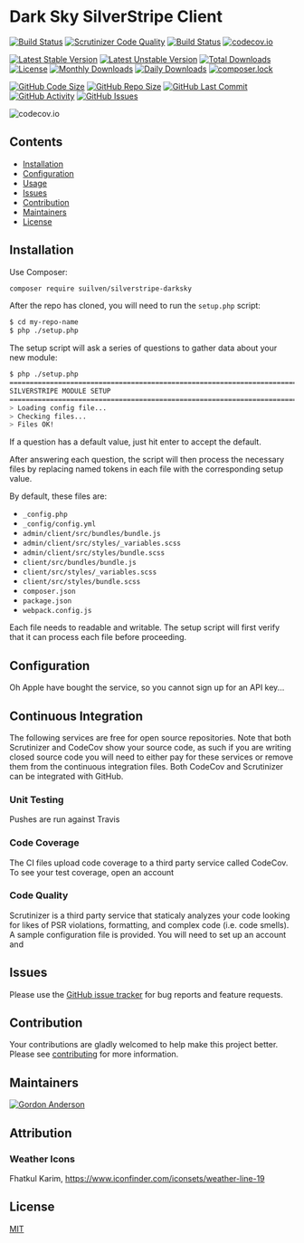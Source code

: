 # Dark Sky SilverStripe Client
[![Build Status](https://travis-ci.org/gordonbanderson/silverstripe-darksky.svg?branch=master)](https://travis-ci.org/gordonbanderson/silverstripe-darksky)
[![Scrutinizer Code Quality](https://scrutinizer-ci.com/g/gordonbanderson/silverstripe-darksky/badges/quality-score.png?b=master)](https://scrutinizer-ci.com/g/gordonbanderson/silverstripe-darksky/?branch=master)
[![Build Status](https://scrutinizer-ci.com/g/gordonbanderson/silverstripe-darksky/badges/build.png?b=master)](https://scrutinizer-ci.com/g/gordonbanderson/silverstripe-darksky/build-status/master)
[![codecov.io](https://codecov.io/github/gordonbanderson/silverstripe-darksky/coverage.svg?branch=master)](https://codecov.io/github/gordonbanderson/silverstripe-darksky?branch=master)

[![Latest Stable Version](https://poser.pugx.org/suilven/silverstripe-darksky/version)](https://packagist.org/packages/suilven/silverstripe-darksky)
[![Latest Unstable Version](https://poser.pugx.org/suilven/silverstripe-darksky/v/unstable)](//packagist.org/packages/suilven/silverstripe-darksky)
[![Total Downloads](https://poser.pugx.org/suilven/silverstripe-darksky/downloads)](https://packagist.org/packages/suilven/silverstripe-darksky)
[![License](https://poser.pugx.org/suilven/silverstripe-darksky/license)](https://packagist.org/packages/suilven/silverstripe-darksky)
[![Monthly Downloads](https://poser.pugx.org/suilven/silverstripe-darksky/d/monthly)](https://packagist.org/packages/suilven/silverstripe-darksky)
[![Daily Downloads](https://poser.pugx.org/suilven/silverstripe-darksky/d/daily)](https://packagist.org/packages/suilven/silverstripe-darksky)
[![composer.lock](https://poser.pugx.org/suilven/silverstripe-darksky/composerlock)](https://packagist.org/packages/suilven/silverstripe-darksky)

[![GitHub Code Size](https://img.shields.io/github/languages/code-size/gordonbanderson/silverstripe-darksky)](https://github.com/gordonbanderson/silverstripe-darksky)
[![GitHub Repo Size](https://img.shields.io/github/repo-size/gordonbanderson/silverstripe-darksky)](https://github.com/gordonbanderson/silverstripe-darksky)
[![GitHub Last Commit](https://img.shields.io/github/last-commit/gordonbanderson/silverstripe-darksky)](https://github.com/gordonbanderson/silverstripe-darksky)
[![GitHub Activity](https://img.shields.io/github/commit-activity/m/gordonbanderson/silverstripe-darksky)](https://github.com/gordonbanderson/silverstripe-darksky)
[![GitHub Issues](https://img.shields.io/github/issues/gordonbanderson/silverstripe-darksky)](https://github.com/gordonbanderson/silverstripe-darksky/issues)

![codecov.io](https://codecov.io/github/gordonbanderson/silverstripe-darksky/branch.svg?branch=master)



## Contents

- [Installation](#installation)
- [Configuration](#configuration)
- [Usage](#usage)
- [Issues](#issues)
- [Contribution](#contribution)
- [Maintainers](#maintainers)
- [License](#license)


## Installation

Use Composer:

```bash
composer require suilven/silverstripe-darksky
```

After the repo has cloned, you will need to run the `setup.php` script:

```bash
$ cd my-repo-name
$ php ./setup.php
```

The setup script will ask a series of questions to gather data about
your new module:

```bash
$ php ./setup.php
================================================================================
SILVERSTRIPE MODULE SETUP
================================================================================
> Loading config file...
> Checking files...
> Files OK!

```

If a question has a default value, just hit enter to accept the default.

After answering each question, the script will then process the necessary
files by replacing named tokens in each file with the corresponding setup value.

By default, these files are:

- `_config.php`
- `_config/config.yml`
- `admin/client/src/bundles/bundle.js`
- `admin/client/src/styles/_variables.scss`
- `admin/client/src/styles/bundle.scss`
- `client/src/bundles/bundle.js`
- `client/src/styles/_variables.scss`
- `client/src/styles/bundle.scss`
- `composer.json`
- `package.json`
- `webpack.config.js`

Each file needs to readable and writable. The setup script will first
verify that it can process each file before proceeding.

## Configuration

Oh Apple have bought the service, so you cannot sign up for an API key...



## Continuous Integration
The following services are free for open source repositories.  Note that both Scrutinizer and CodeCov show your source
code, as such if you are writing closed source code you will need to either pay for these services or remove them from
the continuous integration files.  Both CodeCov and Scrutinizer can be integrated with GitHub.

### Unit Testing
Pushes are run against Travis

### Code Coverage
The CI files upload code coverage to a third party service called CodeCov.  To see your test coverage, open an account

### Code Quality
Scrutinizer is a third party service that staticaly analyzes your code looking for likes of PSR violations, formatting,
and complex code (i.e. code smells).  A sample configuration file is provided.  You will need to set up an account and

## Issues
Please use the [GitHub issue tracker][issues] for bug reports and feature requests.

## Contribution

Your contributions are gladly welcomed to help make this project better.
Please see [contributing](CONTRIBUTING.md) for more information.

## Maintainers

[![Gordon Anderson](https://avatars2.githubusercontent.com/u/7060?s=144&u=4535192eb64a73e48e927f55830f6db04ff4f08c&v=4)](https://github.com/gordonbanderson)

## Attribution
### Weather Icons
Fhatkul Karim, https://www.iconfinder.com/iconsets/weather-line-19

## License

[MIT](LICENSE.md)

[silverstripe]: https://github.com/silverstripe/silverstripe-framework
[webpack]: https://webpack.js.org
[issues]: https://github.com/gordonbanderson/silverstripe-darksky/issues
